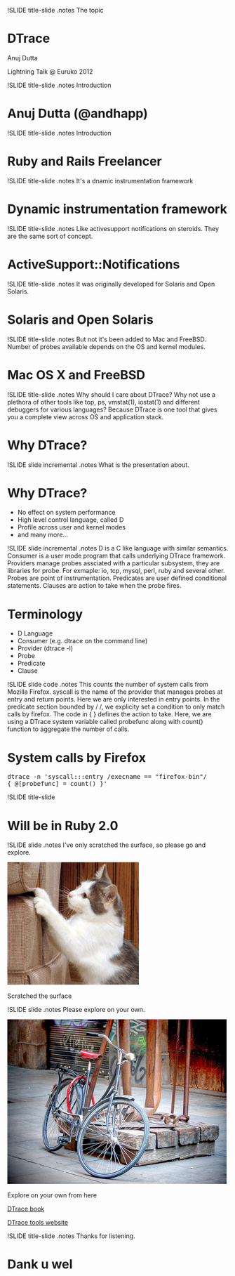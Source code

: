 !SLIDE title-slide
.notes The topic

# DTrace #

Anuj Dutta

Lightning Talk @ Euruko 2012


!SLIDE title-slide 
.notes Introduction

# Anuj Dutta (@andhapp) #


!SLIDE title-slide 
.notes Introduction

# Ruby and Rails Freelancer #


!SLIDE title-slide 
.notes It's a dnamic instrumentation framework

# Dynamic instrumentation framework #


!SLIDE title-slide 
.notes Like activesupport notifications on steroids. They are the same
sort of concept.

# ActiveSupport::Notifications #


!SLIDE title-slide 
.notes It was originally developed for Solaris and Open Solaris.

# Solaris and Open Solaris #


!SLIDE title-slide 
.notes But not it's been added to Mac and FreeBSD. Number of probes
available depends on the OS and kernel modules.

# Mac OS X and FreeBSD #


!SLIDE title-slide 
.notes Why should I care about DTrace? Why not use a plethora of other
tools like top, ps, vmstat(1), iostat(1) and different debuggers for
various languages? Because DTrace is one tool that gives you a complete
view across OS and application stack.

# Why DTrace? #


!SLIDE slide incremental
.notes What is the presentation about.

# Why DTrace? #

* No effect on system performance
* High level control language, called D
* Profile across user and kernel modes
* and many more...


!SLIDE slide incremental
.notes D is a C like language with similar semantics. Consumer is a user
mode program that calls underlying DTrace framework. Providers manage
probes assciated with a particular subsystem, they are libraries for
probe. For exmaple: io, tcp, mysql, perl, ruby and several other. Probes
are point of instrumentation. Predicates are user defined conditional
statements. Clauses are action to take when the probe fires.

# Terminology #
* D Language
* Consumer (e.g. dtrace on the command line)
* Provider (dtrace -l)
* Probe
* Predicate
* Clause


!SLIDE slide code
.notes This counts the number of system calls from Mozilla Firefox.
syscall is the name of the provider that manages probes at entry and
return points. Here we are only interested in entry points. In the
predicate section bounded by / /, we explicity set a condition to only
match calls by firefox. The code in { } defines the action to take.
Here, we are using a DTrace system variable called probefunc along with
count() function to aggregate the number of calls.

# System calls by Firefox #

<pre>
dtrace -n 'syscall:::entry /execname == "firefox-bin"/ 
{ @[probefunc] = count() }' 
</pre>


!SLIDE title-slide

# Will be in Ruby 2.0 #


!SLIDE slide
.notes I've only scratched the surface, so please go and explore.

![scratch-surface](scratch-surface.jpg)

Scratched the surface


!SLIDE slide
.notes Please explore on your own.

![explore](explore.jpg)

Explore on your own from here

[DTrace book](http://www.amazon.co.uk/DTrace-Dynamic-Tracing-Solaris-FreeBSD/dp/0132091518)

[DTrace tools website](http://www.brendangregg.com/dtrace.html)


!SLIDE title-slide
.notes Thanks for listening.

# Dank u wel #
